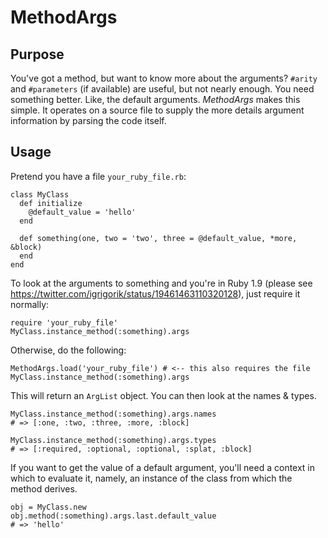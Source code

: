 # MethodArgs

## Purpose

You've got a method, but want to know more about the arguments? `#arity` and `#parameters` (if available) are useful,
but not nearly enough. You need something better. Like, the default arguments. *MethodArgs* makes this simple. It operates
on a source file to supply the more details argument information by parsing the code itself.

## Usage

Pretend you have a file `your_ruby_file.rb`:

    class MyClass
      def initialize
        @default_value = 'hello'
      end

      def something(one, two = 'two', three = @default_value, *more, &block)
      end
    end

To look at the arguments to something and you're in Ruby 1.9 (please see https://twitter.com/igrigorik/status/19461463110320128), just require it normally:

    require 'your_ruby_file'
    MyClass.instance_method(:something).args

Otherwise, do the following:
    
    MethodArgs.load('your_ruby_file') # <-- this also requires the file
    MyClass.instance_method(:something).args
    
This will return an `ArgList` object. You can then look at the names & types.

    MyClass.instance_method(:something).args.names
    # => [:one, :two, :three, :more, :block]

    MyClass.instance_method(:something).args.types
    # => [:required, :optional, :optional, :splat, :block]
    
If you want to get the value of a default argument, you'll need a context in which to evaluate it, namely,
an instance of the class from which the method derives.

    obj = MyClass.new
    obj.method(:something).args.last.default_value
    # => 'hello'